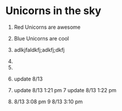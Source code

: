 ﻿# Unicorns in the sky

1. Red Unicorns are awesome 

2. Blue Unicorns are cool

3. adlkjfaldkfj;adkfj;dkfj
4. 
4.
5. update 8/13
6. update 8/13 1:21 pm
7 update 8/13 1:22 pm
8. 8/13 3:08 pm
9 8/13 3:10 pm
